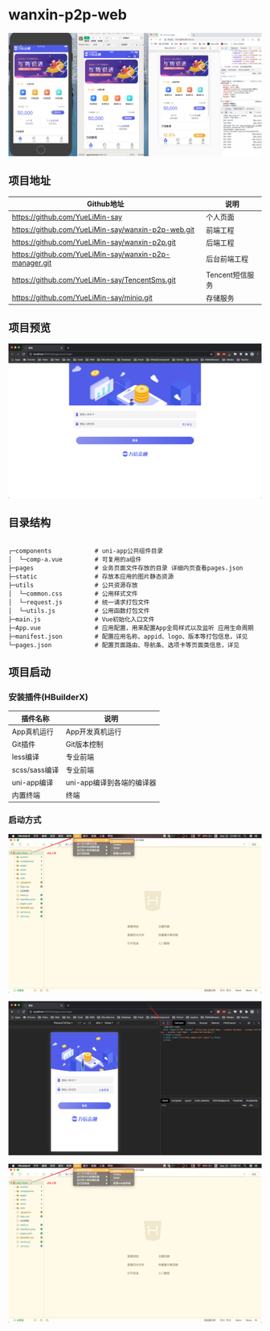 # wanxin-p2p-web

![](./asserts/demo.png)

## 项目地址

| Github地址                                             | 说明            |
| ------------------------------------------------------ | --------------- |
| https://github.com/YueLiMin-say                        | 个人页面        |
| https://github.com/YueLiMin-say/wanxin-p2p-web.git     | 前端工程        |
| https://github.com/YueLiMin-say/wanxin-p2p.git         | 后端工程        |
| https://github.com/YueLiMin-say/wanxin-p2p-manager.git | 后台前端工程    |
| https://github.com/YueLiMin-say/TencentSms.git         | Tencent短信服务 |
| https://github.com/YueLiMin-say/minio.git              | 存储服务        |

## 项目预览

![](./asserts/show-01.png)

## 目录结构

```shell

┌─components            # uni-app公共组件目录
│  └─comp-a.vue         # 可复用的a组件
├─pages                 # 业务页面文件存放的目录 详细内页查看pages.json 
├─static                # 存放本应用的图片静态资源
├─utils                 # 公共资源存放
│  └─common.css         # 公用样式文件
│  └─request.js         # 统一请求打包文件
│  └─utils.js           # 公用函数打包文件
├─main.js               # Vue初始化入口文件
├─App.vue               # 应用配置，用来配置App全局样式以及监听 应用生命周期
├─manifest.json         # 配置应用名称、appid、logo、版本等打包信息，详见
└─pages.json            # 配置页面路由、导航条、选项卡等页面类信息，详见

```

## 项目启动

### 安装插件(HBuilderX)

| 插件名称      | 说明                      |
| ------------- | ------------------------- |
| App真机运行   | App开发真机运行           |
| Git插件       | Git版本控制               |
| less编译      | 专业前端                  |
| scss/sass编译 | 专业前端                  |
| uni-app编译   | uni-app编译到各端的编译器 |
| 内置终端      | 终端                      |

### 启动方式

![](./asserts/run-01.png)

![](./asserts/run-02.png)

![](./asserts/run-01.png)